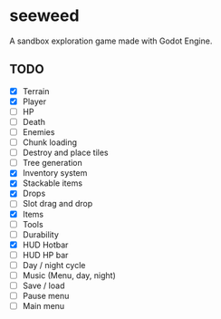 # seeweed

A sandbox exploration game made with Godot Engine.

## TODO

-   [x] Terrain
-   [x] Player
-   [ ] HP
-   [ ] Death
-   [ ] Enemies
-   [ ] Chunk loading
-   [ ] Destroy and place tiles
-   [ ] Tree generation
-   [x] Inventory system
-   [x] Stackable items
-   [x] Drops
-   [ ] Slot drag and drop
-   [x] Items
-   [ ] Tools
-   [ ] Durability
-   [x] HUD Hotbar
-   [ ] HUD HP bar
-   [ ] Day / night cycle
-   [ ] Music (Menu, day, night)
-   [ ] Save / load
-   [ ] Pause menu
-   [ ] Main menu
